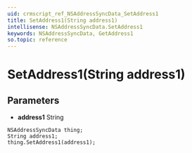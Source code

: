 ```yaml
---
uid: crmscript_ref_NSAddressSyncData_SetAddress1
title: SetAddress1(String address1)
intellisense: NSAddressSyncData.SetAddress1
keywords: NSAddressSyncData, GetAddress1
so.topic: reference
---
```


# SetAddress1(String address1)

## Parameters

* **address1** String

```crmscript
NSAddressSyncData thing;
String address1;
thing.SetAddress1(address1);
```


